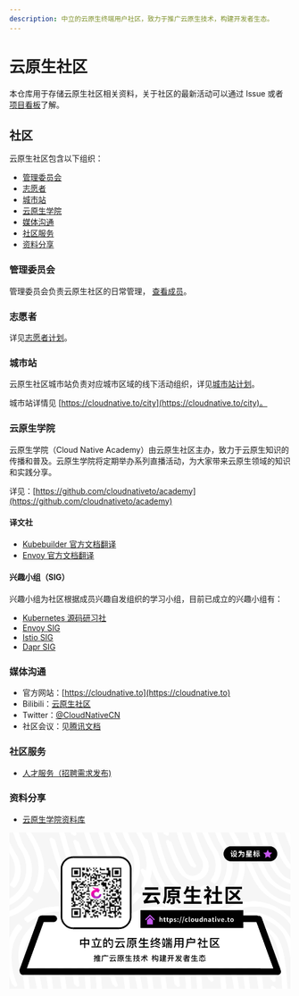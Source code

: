 ```yaml
---
description: 中立的云原生终端用户社区，致力于推广云原生技术，构建开发者生态。
---
```


# 云原生社区

本仓库用于存储云原生社区相关资料，关于社区的最新活动可以通过 Issue 或者[项目看板](https://github.com/orgs/cloudnativeto/projects/1)了解。

## 社区

云原生社区包含以下组织：

* [管理委员会](#管理委员会)
* [志愿者](#志愿者)
* [城市站](#城市站)
* [云原生学院](#云原生学院)
* [媒体沟通](#媒体沟通)
* [社区服务](#社区服务)
* [资料分享](#资料分享)

### <span id = "管理委员会">管理委员会</span>

管理委员会负责云原生社区的日常管理， [查看成员](https://cloudnative.to/team)。

### <span id = "志愿者">志愿者</span>

详见[志愿者计划](https://github.com/cloudnativeto/community/issues/65)。

### <span id = "城市站">城市站</span>

云原生社区城市站负责对应城市区域的线下活动组织，详见[城市站计划](https://github.com/cloudnativeto/community/issues/50)。

城市站详情见 [https://cloudnative.to/city](https://cloudnative.to/city)。

### <span id = "云原生学院">云原生学院</span>

云原生学院（Cloud Native Academy）由云原生社区主办，致力于云原生知识的传播和普及。云原生学院将定期举办系列直播活动，为大家带来云原生领域的知识和实践分享。

详见：[https://github.com/cloudnativeto/academy](https://github.com/cloudnativeto/academy)

#### 译文社

* [Kubebuilder 官方文档翻译](https://github.com/cloudnativeto/kubebuilder)
* [Envoy 官方文档翻译](https://github.com/cloudnativeto/envoy)

#### 兴趣小组（SIG）

兴趣小组为社区根据成员兴趣自发组织的学习小组，目前已成立的兴趣小组有：

* [Kubernetes 源码研习社](https://github.com/cloudnativeto/sig-k8s-source-code)
* [Envoy SIG](https://github.com/cloudnativeto/sig-envoy)
* [Istio  SIG](https://github.com/cloudnativeto/sig-istio)
* [Dapr SIG](https://sig-dapr.cloudnative.to)

### <span id = "媒体沟通">媒体沟通</span>

* 官方网站：[https://cloudnative.to](https://cloudnative.to)
* Bilibili：[云原生社区](https://space.bilibili.com/515485124)
* Twitter：[@CloudNativeCN](https://twitter.com/CloudNativeCN)
* 社区会议：见[腾讯文档](https://docs.qq.com/doc/DYXNlVlZObGNrQU9M)

### <span id = "社区服务">社区服务</span>

* [人才服务（招聘需求发布\)](https://github.com/cloudnativeto/cloudnative.to/issues/87)

### <span id = "资料分享">资料分享</span>

* [云原生学院资料库](https://github.com/cloudnativeto/academy)

![&#x4E91;&#x539F;&#x751F;&#x793E;&#x533A;&#x5FAE;&#x4FE1;&#x516C;&#x4F17;&#x53F7;](.gitbook/assets/wechat-bottom-banner.png)

